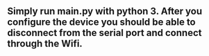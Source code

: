 ## Simply run main.py with python 3. After you configure the device you should be able to disconnect from the serial port and connect through the Wifi.
